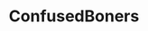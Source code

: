 ---
title: ConfusedBoners
crosslinks:
- u_imguralbumbot
- youtubot
- WTF
- mildlypenis
- youtubefactsbot
- funny
- oldschoolcool
- educationalgifs
- MassdropBot
- tmsbmeta
- AskReddit
- SuddenlyGay
- OddlyArousing
- slimegirls
- gaming
- MtF
- asktransgender
- TallGirls
- UnnecessaryCensorship
- IASIP
---